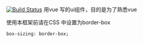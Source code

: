 [![Build Status](https://travis-ci.org/CaTmmao/vue-ui.svg?branch=master)](https://travis-ci.org/CaTmmao/vue-ui)
用vue 写的ui组件，目的是为了熟悉vue

使用本框架前请在CSS 中设置为border-box
```$xslt
box-sizing: border-box;
```